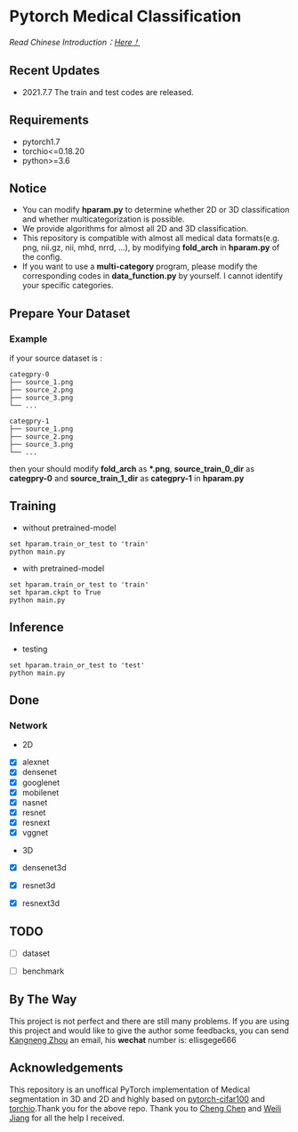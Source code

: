 # Pytorch Medical Classification
<i>Read Chinese Introduction：<a href='https://github.com/MontaEllis/Pytorch-Medical-Classification/blob/master/README-zh.md'>Here！</a></i><br />

## Recent Updates
* 2021.7.7 The train and test codes are released.


## Requirements
* pytorch1.7
* torchio<=0.18.20
* python>=3.6

## Notice
* You can modify **hparam.py** to determine whether 2D or 3D classification and whether multicategorization is possible.
* We provide algorithms for almost all 2D and 3D classification.
* This repository is compatible with almost all medical data formats(e.g. png, nii.gz, nii, mhd, nrrd, ...), by modifying **fold_arch** in **hparam.py** of the config.
* If you want to use a **multi-category** program, please modify the corresponding codes in **data_function.py** by yourself. I cannot identify your specific categories.

## Prepare Your Dataset
### Example
if your source dataset is :
```
categpry-0
├── source_1.png
├── source_2.png
├── source_3.png
└── ...
```

```
categpry-1
├── source_1.png
├── source_2.png
├── source_3.png
└── ...
```


then your should modify **fold_arch** as **\*.png**, **source_train_0_dir** as **categpry-0** and **source_train_1_dir** as **categpry-1** in **hparam.py**



## Training
* without pretrained-model
```
set hparam.train_or_test to 'train'
python main.py
```
* with pretrained-model
```
set hparam.train_or_test to 'train'
set hparam.ckpt to True
python main.py
```
  
## Inference
* testing
```
set hparam.train_or_test to 'test'
python main.py
```


## Done
### Network
* 2D
- [x] alexnet
- [x] densenet
- [x] googlenet
- [x] mobilenet
- [x] nasnet
- [x] resnet
- [x] resnext
- [x] vggnet
* 3D
- [x] densenet3d
- [x] resnet3d
- [x] resnext3d



## TODO
- [ ] dataset
- [ ] benchmark


## By The Way
This project is not perfect and there are still many problems. If you are using this project and would like to give the author some feedbacks, you can send [Kangneng Zhou](elliszkn@163.com) an email, his **wechat** number is: ellisgege666

## Acknowledgements
This repository is an unoffical PyTorch implementation of Medical segmentation in 3D and 2D and highly based on [pytorch-cifar100](https://github.com/weiaicunzai/pytorch-cifar100) and [torchio](https://github.com/fepegar/torchio).Thank you for the above repo. Thank you to [Cheng Chen](b20170310@xs.ustb.edu.cn) and [Weili Jiang](1379252229@qq.com) for all the help I received.
